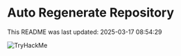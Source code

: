 # Auto Regenerate Repository

This README was last updated: 2025-03-17 08:54:29

 ![TryHackMe](https://tryhackme.com/badge/533634)